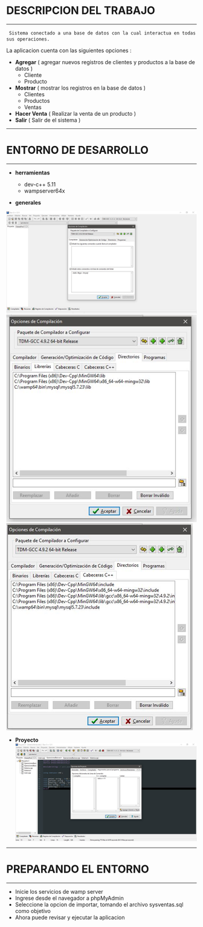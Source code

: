 # DESCRIPCION DEL TRABAJO
***
     Sistema conectado a una base de datos con la cual interactua en todas sus operaciones. 
La aplicacion cuenta con las siguientes opciones : 
* **Agregar** ( agregar nuevos registros de clientes y productos a la base de datos )
    * Cliente
    * Producto
* **Mostrar** ( mostrar los registros en la base de datos )
    * Clientes 
    * Productos
    * Ventas
* **Hacer Venta** ( Realizar la venta de un producto )
* **Salir** ( Salir de el sistema ) 
***
# ENTORNO DE DESARROLLO
***
* **herramientas**
    * dev-c++ 5.11
    * wampserver64x


* **generales**

![ configuraciones del compilador](img/cofig.jpg "configuracion del compilador")
    ![ configuracion de librerias](img/config2.jpg "configuracion de las librerias")
    ![ configuracion de cabeceras](img/config3.jpg "configuracion de las cabeceras")

* **Proyecto**
![ configuracion de parametros del compilador](img/config4.jpg "configurar parametros a la hora de compilar")

***
# PREPARANDO EL ENTORNO
***
* Inicie los servicios de wamp server
* Ingrese desde el navegador a phpMyAdmin
* Seleccione la opcion de importar, tomando el archivo sysventas.sql como objetivo
* Ahora puede revisar y ejecutar la aplicacion 
